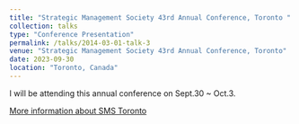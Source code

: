```yaml
---
title: "Strategic Management Society 43rd Annual Conference, Toronto "
collection: talks
type: "Conference Presentation"
permalink: /talks/2014-03-01-talk-3
venue: "Strategic Management Society 43rd Annual Conference, Toronto"
date: 2023-09-30
location: "Toronto, Canada"
---
```


I will be attending this annual conference on Sept.30 ~ Oct.3.

[More information about SMS Toronto](https://www.strategicmanagement.net/toronto/overview/overview)
